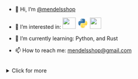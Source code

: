 - 👋 Hi, I’m  <a href="https://github.com/mendelsshop/">@mendelsshop</a>
- 👀 I’m interested in: 
<a href="https://rust-lang.org" target="_blank"> <img src="https://rustacean.net/assets/rustacean-flat-happy.png" width="35" height="30"/></a> 
<a href="https://www.python.org" target="_blank"> <img src="https://raw.githubusercontent.com/devicons/devicon/master/icons/python/python-original.svg" width="30" height="30"/></a>
<a target="_blank"> <img src="https://user-images.githubusercontent.com/82669516/170111304-3684b458-433a-46d7-913b-c092bed4c6e1.png" width="30" height="30"/> <a>

- 🌱 I’m currently learning: Python, and Rust
- 📫 How to reach me: mendelsshop@gmail.com

<br>
<details>
    <summary>Click for more</summary>
    <p align="center">


![mendelsshop's GitHub stats](https://github-readme-stats.vercel.app/api?username=mendelsshop&show_icons=true&theme=dark)
[![Top Langs](https://github-readme-stats.vercel.app/api/top-langs/?username=mendelsshop&exclude_repo=github-readme-stats,mendelsshop.github.io&theme=dark)](https://github.com/mendelsshop/github-readme-stats)

   </p>
</details>

<!---
mendelsshop/mendelsshop is a ✨ special ✨ repository because its `README.md` (this file) appears on your GitHub profile.
You can click the Preview link to take a look at your changes.
--->
